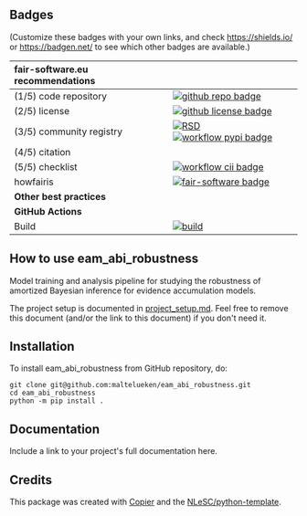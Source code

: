 ## Badges

(Customize these badges with your own links, and check https://shields.io/ or https://badgen.net/ to see which other badges are available.)

| fair-software.eu recommendations | |
| :-- | :--  |
| (1/5) code repository              | [![github repo badge](https://img.shields.io/badge/github-repo-000.svg?logo=github&labelColor=gray&color=blue)](https://github.com/maltelueken/eam_abi_robustness) |
| (2/5) license                      | [![github license badge](https://img.shields.io/github/license/maltelueken/eam_abi_robustness)](https://github.com/maltelueken/eam_abi_robustness) |
| (3/5) community registry           | [![RSD](https://img.shields.io/badge/rsd-eam_abi_robustness-00a3e3.svg)](https://www.research-software.nl/software/eam_abi_robustness) [![workflow pypi badge](https://img.shields.io/pypi/v/eam_abi_robustness.svg?colorB=blue)](https://pypi.python.org/project/eam_abi_robustness/) |
| (4/5) citation                     | |
| (5/5) checklist                    | [![workflow cii badge](https://bestpractices.coreinfrastructure.org/projects/<replace-with-created-project-identifier>/badge)](https://bestpractices.coreinfrastructure.org/projects/<replace-with-created-project-identifier>) |
| howfairis                          | [![fair-software badge](https://img.shields.io/badge/fair--software.eu-%E2%97%8F%20%20%E2%97%8F%20%20%E2%97%8F%20%20%E2%97%8F%20%20%E2%97%8B-yellow)](https://fair-software.eu) |
| **Other best practices**           | &nbsp; |
| **GitHub Actions**                 | &nbsp; |
| Build                              | [![build](https://github.com/maltelueken/eam_abi_robustness/actions/workflows/build.yml/badge.svg)](https://github.com/maltelueken/eam_abi_robustness/actions/workflows/build.yml) |
## How to use eam_abi_robustness

Model training and analysis pipeline for studying the robustness of amortized Bayesian inference for evidence accumulation models.

The project setup is documented in [project_setup.md](project_setup.md). Feel free to remove this document (and/or the link to this document) if you don't need it.

## Installation

To install eam_abi_robustness from GitHub repository, do:

```console
git clone git@github.com:maltelueken/eam_abi_robustness.git
cd eam_abi_robustness
python -m pip install .
```

## Documentation

Include a link to your project's full documentation here.



## Credits

This package was created with [Copier](https://github.com/copier-org/copier) and the [NLeSC/python-template](https://github.com/NLeSC/python-template).
